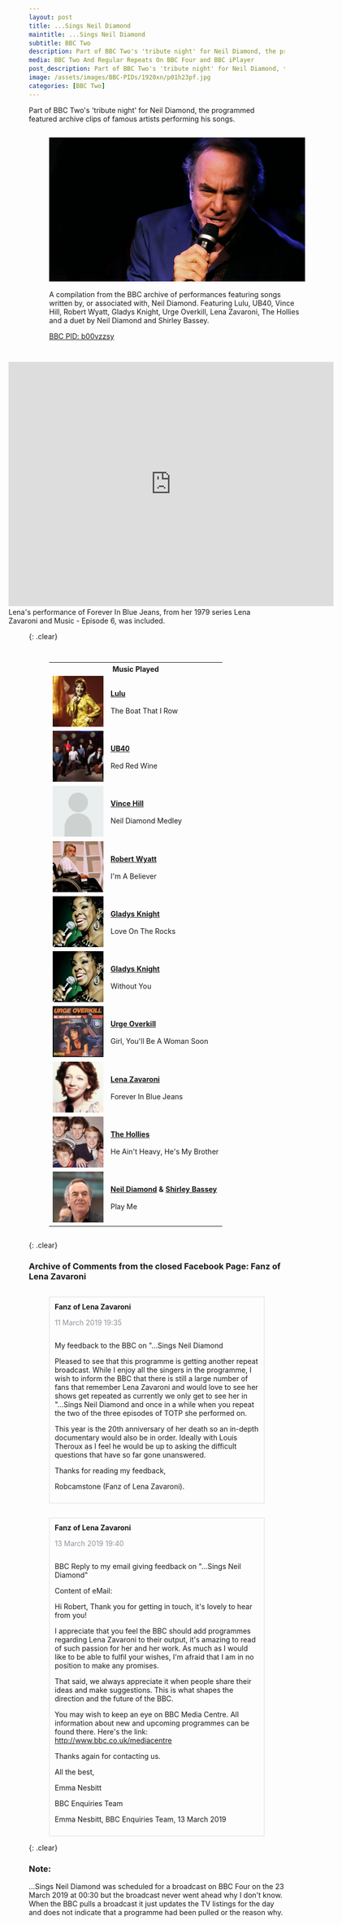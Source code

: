 ```yaml
---
layout: post
title: ...Sings Neil Diamond
maintitle: ...Sings Neil Diamond
subtitle: BBC Two
description: Part of BBC Two's 'tribute night' for Neil Diamond, the programmed featured archive clips of famous artists performing his songs.  Lena's performance of Forever In Blue Jeans, from her 1979 series Lena Zavaroni and Music - Episode 6, was included.
media: BBC Two And Regular Repeats On BBC Four and BBC iPlayer
post_description: Part of BBC Two's 'tribute night' for Neil Diamond, the programmed featured archive clips of famous artists performing his songs.  Lena's performance of Forever In Blue Jeans, from her 1979 series Lena Zavaroni and Music - Episode 6, was included.
image: /assets/images/BBC-PIDs/1920xn/p01h23pf.jpg
categories: [BBC Two]
---
```


Part of BBC Two's 'tribute night' for Neil Diamond, the programmed featured archive clips of famous artists performing his songs.

<figure class="fig1">
<img src="/assets/images/BBC-PIDs/1920xn/p01h23pf.jpg" class="full-width">
<figcaption>
<p>A compilation from the BBC archive of performances featuring songs written by, or associated with, Neil Diamond. Featuring Lulu, UB40, Vince Hill, Robert Wyatt, Gladys Knight, Urge Overkill, Lena Zavaroni, The Hollies and a duet by Neil Diamond and Shirley Bassey.</p>
<p><a href="https://www.bbc.co.uk/programmes/b00vzzsy">BBC PID: b00vzzsy</a></p>
</figcaption>
</figure>

<figure class="fig2">
<div class="responsive-video"><iframe width="640px" height="480px" src="https://www.youtube.com/embed/tsHVJvkJY2o?rel=0&amp;showinfo=1" frameborder="0" allowfullscreen=""></iframe></div>
<figcaption>
Lena's performance of Forever In Blue Jeans, from her 1979 series Lena Zavaroni and Music - Episode 6, was included.
</figcaption>
</figure>

{: .clear}

<figure class="fig3">
<table>
<tr><th colspan="2" id="music-played">Music Played</th></tr>
<tr><td style="width:100px;"><img src="/assets/images/BBC-PIDs/1920x1920/p01bqdjr.jpg"></td><td><strong><a href="https://www.bbc.co.uk/music/artists/002e9f6e-13af-4347-83c5-f5ace70e0ec4">Lulu</a></strong><br /><br />The Boat That I Row</td></tr>
<tr><td style="width:100px;"><img src="/assets/images/BBC-PIDs/1920x1920/p0655z07.jpg"></td><td><strong><a href="https://www.bbc.co.uk/music/artists/7113aab7-628f-4050-ae49-dbecac110ca8">UB40</a></strong><br /><br />Red Red Wine</td></tr>
<tr><td style="width:100px;"><img src="/assets/images/BBC-PIDs/1920x1920/p01bnb07.png"></td><td><strong><a href="https://www.bbc.co.uk/music/artists/9e4c2b4c-8454-417e-a4e0-f7f2ef976cc6">Vince Hill</a></strong><br /><br />Neil Diamond Medley</td></tr>
<tr><td style="width:100px;"><img src="/assets/images/BBC-PIDs/1920x1920/p01bqj9h.jpg"></td><td><strong><a href="https://www.bbc.co.uk/music/artists/9f041c61-f382-4048-a1f1-33105124bb99">Robert Wyatt</a></strong><br /><br />I'm A Believer</td></tr>
<tr><td style="width:100px;"><img src="/assets/images/BBC-PIDs/1920x1920/p01bqw5x.jpg"></td><td><strong><a href="https://www.bbc.co.uk/music/artists/68f644b2-42ed-4d11-8bc7-633d5250721b">Gladys Knight</a></strong><br /><br />Love On The Rocks</td></tr>
<tr><td style="width:100px;"><img src="/assets/images/BBC-PIDs/1920x1920/p01bqw5x.jpg"></td><td><strong><a href="https://www.bbc.co.uk/music/artists/68f644b2-42ed-4d11-8bc7-633d5250721b">Gladys Knight</a></strong><br /><br />Without You</td></tr>
<tr><td style="width:100px;"><img src="/assets/images/BBC-PIDs/1920x1920/p028m67x.jpg"></td><td><strong><a href="https://www.bbc.co.uk/music/artists/120e728a-4078-47b7-a31c-d581ade28bde">Urge Overkill</a></strong><br /><br />Girl, You'll Be A Woman Soon</td></tr>
<tr><td style="width:100px;"><img src="/assets/images/BBC-PIDs/1920x1920/p060x1gw.jpg"></td><td><strong><a href="https://www.bbc.co.uk/music/artists/aff837a0-055d-4ed2-b894-676b6930f755">Lena Zavaroni</a></strong><br /><br />Forever In Blue Jeans</td></tr>
<tr><td style="width:100px;"><img src="/assets/images/BBC-PIDs/1920x1920/p01bqp29.jpg"></td><td><strong><a href="https://www.bbc.co.uk/music/artists/d4305549-6b4e-4a57-b24d-8af0743fe191">The Hollies</a></strong><br /><br />He Ain't Heavy, He's My Brother</td></tr>
<tr><td style="width:100px;"><img src="/assets/images/BBC-PIDs/1920x1920/p01bqjgh.jpg"></td><td><strong><a href="https://www.bbc.co.uk/music/artists/a42d3fd5-55de-4206-86c3-4fbb5404018f">Neil Diamond</a> & <a href="https://www.bbc.co.uk/music/artists/05ec70a5-3858-4346-a649-fda0a297b8c1">Shirley Bassey</a></strong><br /><br />Play Me</td></tr>
</table>
</figure>

{: .clear}

### Archive of Comments from the closed Facebook Page: Fanz of Lena Zavaroni

<figure class="fig4">
<Strong>Fanz of Lena Zavaroni</Strong>
<P style="color:#90949c;">11 March 2019 19:35</p>
<figcaption>
<p>My feedback to the BBC on "...Sings Neil Diamond</p>

<p>Pleased to see that this programme is getting another repeat broadcast. While I enjoy all the singers in the programme, I wish to inform the BBC that there is still a large number of fans that remember Lena Zavaroni and would love to see her shows get repeated as currently we only get to see her in "...Sings Neil Diamond and once in a while when you repeat the two of the three episodes of TOTP she performed on.</p>

<p>This year is the 20th anniversary of her death so an in-depth documentary would also be in order. Ideally with Louis Theroux as I feel he would be up to asking the difficult questions that have so far gone unanswered.</p>

<p>Thanks for reading my feedback,</p>

<p>Robcamstone (Fanz of Lena Zavaroni).</p>
</figcaption>
</figure>


<figure class="fig5">
<Strong>Fanz of Lena Zavaroni</Strong>
<P style="color:#90949c;">13 March 2019 19:40</p>
<figcaption>
<p>BBC Reply to my email giving feedback on "...Sings Neil Diamond"</p>

<p>Content of eMail:</p>

<p>Hi Robert, Thank you for getting in touch, it's lovely to hear from you!</p>

<p>I appreciate that you feel the BBC should add programmes regarding Lena Zavaroni to their output, it's amazing to read of such passion for her and her work. As much as I would like to be able to fulfil your wishes, I'm afraid that I am in no position to make any promises.</p>

<p>That said, we always appreciate it when people share their ideas and make suggestions. This is what shapes the direction and the future of the BBC.</p>

<p>You may wish to keep an eye on BBC Media Centre. All information about new and upcoming programmes can be found there. Here's the link: <a href="http://www.bbc.co.uk/mediacentre">http://www.bbc.co.uk/mediacentre</a></p>

<p>Thanks again for contacting us.</p>

<p>All the best,</p>

<p>Emma Nesbitt</p>

<p>BBC Enquiries Team</p>

<p>Emma Nesbitt, BBC Enquiries Team, 13 March 2019</p>
</figcaption>
</figure>

<br />{: .clear}

### Note:
...Sings Neil Diamond was scheduled for a broadcast on BBC Four on the 23 March 2019 at 00:30 but the broadcast never went ahead why I don't know. When the BBC pulls a broadcast it just updates the TV listings for the day and does not indicate that a programme had been pulled or the reason why.

<style>
.fig1 {float:left; width:100%;}
figcaption {float:left; width:100%;}

.fig2 {float:right; width:100%;}
figcaption {float:left; width:100%;}

.fig3 {float:left; width:100%;}

.fig4 {float:left; border: solid #dddfe2 1px; padding: 10px;}
figcaption {float:left; width:100%;}

.fig5 {float:left; border: solid #dddfe2 1px; padding: 10px;}
figcaption {float:left; width:100%;}


@media only screen and (max-width: 700px) {
.fig1, .fig2 {float:left; width:100%;}
figcaption {float:left; width:100%; margin-bottom: 10px;}
}
</style>

